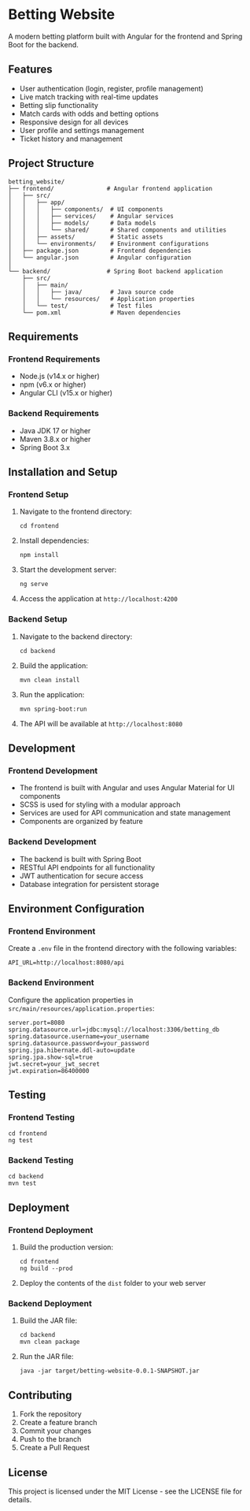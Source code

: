 # Betting Website

A modern betting platform built with Angular for the frontend and Spring Boot for the backend.

## Features

- User authentication (login, register, profile management)
- Live match tracking with real-time updates
- Betting slip functionality
- Match cards with odds and betting options
- Responsive design for all devices
- User profile and settings management
- Ticket history and management

## Project Structure

```
betting_website/
├── frontend/               # Angular frontend application
│   ├── src/
│   │   ├── app/
│   │   │   ├── components/  # UI components
│   │   │   ├── services/    # Angular services
│   │   │   ├── models/      # Data models
│   │   │   └── shared/      # Shared components and utilities
│   │   ├── assets/          # Static assets
│   │   └── environments/    # Environment configurations
│   ├── package.json         # Frontend dependencies
│   └── angular.json         # Angular configuration
│
└── backend/                # Spring Boot backend application
    ├── src/
    │   ├── main/
    │   │   ├── java/        # Java source code
    │   │   └── resources/   # Application properties
    │   └── test/            # Test files
    └── pom.xml              # Maven dependencies
```

## Requirements

### Frontend Requirements

- Node.js (v14.x or higher)
- npm (v6.x or higher)
- Angular CLI (v15.x or higher)

### Backend Requirements

- Java JDK 17 or higher
- Maven 3.8.x or higher
- Spring Boot 3.x

## Installation and Setup

### Frontend Setup

1. Navigate to the frontend directory:
   ```
   cd frontend
   ```

2. Install dependencies:
   ```
   npm install
   ```

3. Start the development server:
   ```
   ng serve
   ```

4. Access the application at `http://localhost:4200`

### Backend Setup

1. Navigate to the backend directory:
   ```
   cd backend
   ```

2. Build the application:
   ```
   mvn clean install
   ```

3. Run the application:
   ```
   mvn spring-boot:run
   ```

4. The API will be available at `http://localhost:8080`

## Development

### Frontend Development

- The frontend is built with Angular and uses Angular Material for UI components
- SCSS is used for styling with a modular approach
- Services are used for API communication and state management
- Components are organized by feature

### Backend Development

- The backend is built with Spring Boot
- RESTful API endpoints for all functionality
- JWT authentication for secure access
- Database integration for persistent storage

## Environment Configuration

### Frontend Environment

Create a `.env` file in the frontend directory with the following variables:

```
API_URL=http://localhost:8080/api
```

### Backend Environment

Configure the application properties in `src/main/resources/application.properties`:

```
server.port=8080
spring.datasource.url=jdbc:mysql://localhost:3306/betting_db
spring.datasource.username=your_username
spring.datasource.password=your_password
spring.jpa.hibernate.ddl-auto=update
spring.jpa.show-sql=true
jwt.secret=your_jwt_secret
jwt.expiration=86400000
```

## Testing

### Frontend Testing

```
cd frontend
ng test
```

### Backend Testing

```
cd backend
mvn test
```

## Deployment

### Frontend Deployment

1. Build the production version:
   ```
   cd frontend
   ng build --prod
   ```

2. Deploy the contents of the `dist` folder to your web server

### Backend Deployment

1. Build the JAR file:
   ```
   cd backend
   mvn clean package
   ```

2. Run the JAR file:
   ```
   java -jar target/betting-website-0.0.1-SNAPSHOT.jar
   ```

## Contributing

1. Fork the repository
2. Create a feature branch
3. Commit your changes
4. Push to the branch
5. Create a Pull Request

## License

This project is licensed under the MIT License - see the LICENSE file for details. 